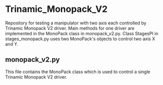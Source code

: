 # Trinamic_Monopack_V2
Repository for testing a manipulator with two axis each controlled by Trinamic Monopack V2 driver.
Main methods for one driver are implemented in the MonoPack class in monopack_v2.py. Class StagesPI in stages_monopack.py uses two MonoPack's objects to control two axis X and Y.

## monopack_v2.py
This file contains the MonoPack class which is used to control a single Trinamic Monopack V2 driver.